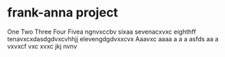 # frank-anna project
One
Two
Three
Four
Fivea ngnvxccbv
sixaa
sevenacxvxc
eighthff
tenavxcxdasdgdvxcvhhjj
elevengdgdvxxcvx
Aaavxc
aaaa
a
a
a
asfds
aa
a
vxvxcf
vxc
xvxc
jkj
nvnv
